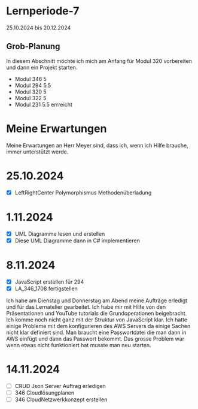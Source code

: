 # Lernperiode-7
25.10.2024 bis 20.12.2024

## Grob-Planung
In diesem Abschnitt möchte ich mich am Anfang für Modul 320 vorbereiten und dann ein Projekt starten.

- Modul 346 5
- Modul 294 5.5
- Modul 320 5
- Modul 322 5 
- Modul 231 5.5 errreicht

# Meine Erwartungen
Meine Erwartungen an Herr Meyer sind, dass ich, wenn ich Hilfe brauche, immer unterstützt werde.
# 25.10.2024
- [x] LeftRightCenter Polymorphismus Methodenüberladung

# 1.11.2024
- [x] UML Diagramme lesen und erstellen
- [x] Diese UML Diagramme dann in C# implementieren

# 8.11.2024
- [x] JavaScript erstellen für 294
- [x] LA_346_1708 fertigstellen

Ich habe am Dienstag und Donnerstag am Abend meine Aufträge erledigt und für das Lernatelier gearbeitet. Ich habe mir mit Hilfe von den Präsentationen und YouTube tutorials die Grundoperationen beigebracht. Ich komme noch nicht ganz mit der Struktur von JavaScript klar. Ich hatte einige Probleme mit dem konfigurieren des AWS Servers da einige Sachen nicht klar definiert sind. Man braucht eine Passwortdatei die man dann in AWS einfügt und dann das Passwort bekommt. Das grosse Problem war wenn etwas nicht funktioniert hat musste man neu starten.


# 14.11.2024
- [ ] CRUD Json Server Auftrag erledigen
- [ ] 346 Cloudlösungplanen
- [ ] 346 CloudNetzwerkkonzept erstellen
